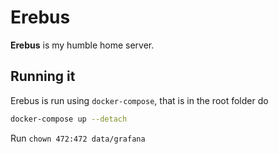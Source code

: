 # Erebus

**Erebus** is my humble home server.

## Running it

Erebus is run using `docker-compose`, that is in the root folder do

```sh
docker-compose up --detach
```

Run `chown 472:472 data/grafana`
